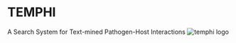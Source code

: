 # TEMPHI
A Search System for Text-mined Pathogen-Host Interactions
![temphi logo](https://github.com/yavuuzsameet/TEMPHI/assets/73655554/7b304833-7fc8-4a4b-97b4-047baf5460e1)
